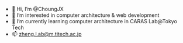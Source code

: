 - 👋 Hi, I’m @ChoungJX
- 👀 I’m interested in computer architecture & web development
- 🌱 I’m currently learning computer architecture in CARAS Lab@Tokyo Tech
- 📫 zheng.l.ab@m.titech.ac.jp

<!---
ChoungJX/ChoungJX is a ✨ special ✨ repository because its `README.md` (this file) appears on your GitHub profile.
You can click the Preview link to take a look at your changes.
--->
